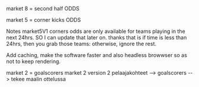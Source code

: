 market 8 = second half ODDS

market 5 = corner kicks ODDS

Notes
market5V1 corners odds are only available for teams playing in the next 24hrs. SO I can update that later on.
thanks
that is if time is less than 24hrs, then you grab those teams: otherwise,  ignore the rest.

Add caching, make the software faster and also headless browwser so as not to keep rendering.

market 2 = goalscorers
market 2 version 2
pelaajakohteet --> goalscorers --> tekee maalin ottelussa
